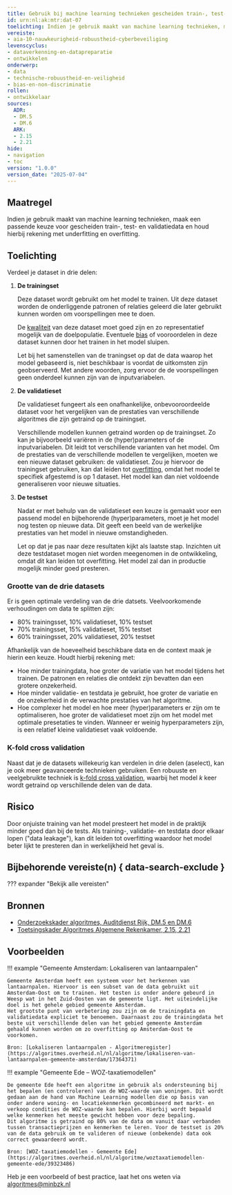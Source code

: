 ```yaml
---
title: Gebruik bij machine learning technieken gescheiden train-, test- en validatiedata en houd rekening met underfitting en overfitting
id: urn:nl:ak:mtr:dat-07
toelichting: Indien je gebruik maakt van machine learning technieken, maak een passende keuze voor gescheiden train-, test- en validatiedata en houd hierbij rekening met underfitting en overfitting.
vereiste:
- aia-10-nauwkeurigheid-robuustheid-cyberbeveiliging
levenscyclus:
- dataverkenning-en-datapreparatie
- ontwikkelen
onderwerp:
- data
- technische-robuustheid-en-veiligheid
- bias-en-non-discriminatie
rollen:
- ontwikkelaar
sources:
  ADR:
  - DM.5
  - DM.6
  ARK:
  - 2.15
  - 2.21
hide:
- navigation
- toc
version: "1.0.0"
version_date: "2025-07-04"
---
```


<!-- tags -->

## Maatregel
Indien je gebruik maakt van machine learning technieken, maak een passende keuze voor gescheiden train-, test- en validatiedata en houd hierbij rekening met underfitting en overfitting.

## Toelichting
Verdeel je dataset in drie delen:

1. **De trainingset**

    Deze dataset wordt gebruikt om het model te trainen. Uit deze dataset worden de onderliggende patronen of relaties geleerd die later gebruikt kunnen worden om voorspellingen mee te doen.

    De [kwaliteit](3-dat-01-datakwaliteit.md) van deze dataset moet goed zijn en zo representatief mogelijk van de doelpopulatie. Eventuele [bias](../../onderwerpen/bias-en-non-discriminatie.md#herken-bias) of vooroordelen in deze dataset kunnen door het trainen in het model sluipen.

    Let bij het samenstellen van de traningset op dat de data waarop het model gebaseerd is, niet beschikbaar is voordat de uitkomsten zijn geobserveerd. Met andere woorden, zorg ervoor de de voorspellingen geen onderdeel kunnen zijn van de inputvariabelen.

2. **De validatieset**

    De validatieset fungeert als een onafhankelijke, onbevooroordeelde dataset voor het vergelijken van de prestaties van verschillende algoritmes die zijn getraind op de trainingset.

    Verschillende modellen kunnen getraind worden op de trainingset. Zo kan je bijvoorbeeld variëren in de (hyper)parameters of de inputvariabelen. Dit leidt tot verschillende varianten van het model. Om de prestaties van de verschillende modellen te vergelijken, moeten we een nieuwe dataset gebruiken: de validatieset. Zou je hiervoor de trainingset gebruiken, kan dat leiden tot [overfitting](https://www.statlearning.com), omdat het model te specifiek afgestemd is op 1 dataset. Het model kan dan niet voldoende generaliseren voor nieuwe situaties.

3. **De testset**

    Nadat er met behulp van de validatieset een keuze is gemaakt voor een passend model en bijbehorende (hyper)parameters, moet je het model nog testen op nieuwe data. Dit geeft een beeld van de werkelijke prestaties van het model in nieuwe omstandigheden.

    Let op dat je pas naar deze resultaten kijkt als laatste stap. Inzichten uit deze testdataset mogen niet worden meegenomen in de ontwikkeling, omdat dit kan leiden tot overfitting. Het model zal dan in productie mogelijk minder goed presteren.

### Grootte van de drie datasets

Er is geen optimale verdeling van de drie datsets. Veelvoorkomende verhoudingen om data te splitten zijn:

- 80% trainingsset, 10% validatieset, 10% testset
- 70% trainingsset, 15% validatieset, 15% testset
- 60% trainingsset, 20% validatieset, 20% testset

Afhankelijk van de hoeveelheid beschikbare data en de context maak je hierin een keuze. Houdt hierbij rekening met:

- Hoe minder trainingdata, hoe groter de variatie van het model tijdens het trainen. De patronen en relaties die ontdekt zijn bevatten dan een grotere onzekerheid.
- Hoe minder validatie- en testdata je gebruikt, hoe groter de variatie en de onzekerheid in de verwachte prestaties van het algoritme.
- Hoe complexer het model en hoe meer (hyper)parameters er zijn om te optimaliseren, hoe groter de validatieset moet zijn om het model met optimale presetaties te vinden. Wanneer er weinig hyperparameters zijn, is een relatief kleine validatieset vaak voldoende.

### K-fold cross validation

Naast dat je de datasets willekeurig kan verdelen in drie delen (aselect), kan je ook meer geavanceerde technieken gebruiken. Een robuuste en veelgebruikte techniek is [k-fold cross validation](https://www.statlearning.com), waarbij het model *k* keer wordt getraind op verschillende delen van de data.

## Risico
Door onjuiste training van het model presteert het model in de praktijk minder goed dan bij de tests. Als training-, validatie- en testdata door elkaar lopen ("data leakage"), kan dit leiden tot overfitting waardoor het model beter lijkt te presteren dan in werkelijkheid het geval is.

## Bijbehorende vereiste(n) { data-search-exclude }
??? expander "Bekijk alle vereisten"
    <!-- list_vereisten_on_maatregelen_page -->

## Bronnen

- [Onderzoekskader algoritmes, Auditdienst Rijk, DM.5 en DM.6](../hulpmiddelen/onderzoekskader-adr.md)
- [Toetsingskader Algoritmes Algemene Rekenkamer, 2.15, 2.21](https://www.rekenkamer.nl/onderwerpen/algoritmes/documenten/publicaties/2024/05/15/het-toetsingskader-aan-de-slag)


## Voorbeelden
!!! example "Gemeente Amsterdam: Lokaliseren van lantaarnpalen"

    Gemeente Amsterdam heeft een systeem voor het herkennen van lantaarnpalen. Hiervoor is een subset van de data gebruikt uit Amsterdam-Oost om te trainen. Het testen is onder andere gebeurd in Weesp wat in het Zuid-Oosten van de gemeente ligt. Het uiteindelijke doel is het gehele gebied gemeente Amsterdam.
    Het grootste punt van verbetering zou zijn om de trainingdata en validatiedata expliciet te benoemen. Daarnaast zou de trainingdata het beste uit verschillende delen van het gebied gemeente Amsterdam gehaald kunnen worden om zo overfitting op Amsterdam-Oost te voorkomen.

    Bron: [Lokaliseren lantaarnpalen - Algoritmeregister](https://algoritmes.overheid.nl/nl/algoritme/lokaliseren-van-lantaarnpalen-gemeente-amsterdam/17364371)


!!! example "Gemeente Ede – WOZ-taxatiemodellen"

	De gemeente Ede heeft een algoritme in gebruik als ondersteuning bij het bepalen (en controleren) van de WOZ-waarde van woningen. Dit wordt gedaan aan de hand van Machine Learning modellen die op basis van onder andere woning- en locatiekenmerken gecombineerd met markt- en verkoop condities de WOZ-waarde kan bepalen. Hierbij wordt bepaald welke kenmerken het meeste gewicht hebben voor deze bepaling.
 	Dit algoritme is getraind op 80% van de data om vanuit daar verbanden tussen transactieprijzen en kenmerken te leren. Voor de testset is 20% van de data gebruik om te valideren of nieuwe (onbekende) data ook correct gewaardeerd wordt.

	Bron: [WOZ-taxatiemodellen - Gemeente Ede](https://algoritmes.overheid.nl/nl/algoritme/woztaxatiemodellen-gemeente-ede/39323486)


Heb je een voorbeeld of best practice, laat het ons weten via [algoritmes@minbzk.nl](mailto:algoritmes@minbzk.nl)
